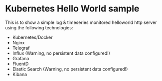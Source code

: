 # Kubernetes Hello World sample 

This is to show a simple log & timeseries monitored helloworld http server using the following technologies:

* Kubernetes/Docker
* Nginx
* Telegraf
* Influx (Warning, no persistent data configured!)
* Grafana
* FluentD
* Elastic Search (Warning, no persistent data configured!)
* Kibana
